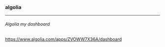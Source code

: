 ### algolia
---
###### Algolia my dashboard
https://www.algolia.com/apps/ZVOWW7X36A/dashboard





```
```

```
```

```
```

